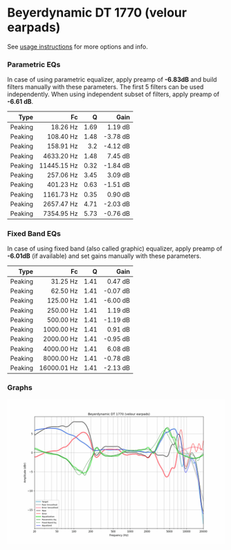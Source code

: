 # Beyerdynamic DT 1770 (velour earpads)
See [usage instructions](https://github.com/jaakkopasanen/AutoEq#usage) for more options and info.

### Parametric EQs
In case of using parametric equalizer, apply preamp of **-6.83dB** and build filters manually
with these parameters. The first 5 filters can be used independently.
When using independent subset of filters, apply preamp of **-6.61 dB**.

| Type    | Fc          |    Q | Gain     |
|--------:|------------:|-----:|---------:|
| Peaking | 18.26 Hz    | 1.69 | 1.19 dB  |
| Peaking | 108.40 Hz   | 1.48 | -3.78 dB |
| Peaking | 158.91 Hz   | 3.2  | -4.12 dB |
| Peaking | 4633.20 Hz  | 1.48 | 7.45 dB  |
| Peaking | 11445.15 Hz | 0.32 | -1.84 dB |
| Peaking | 257.06 Hz   | 3.45 | 3.09 dB  |
| Peaking | 401.23 Hz   | 0.63 | -1.51 dB |
| Peaking | 1161.73 Hz  | 0.35 | 0.90 dB  |
| Peaking | 2657.47 Hz  | 4.71 | -2.03 dB |
| Peaking | 7354.95 Hz  | 5.73 | -0.76 dB |

### Fixed Band EQs
In case of using fixed band (also called graphic) equalizer, apply preamp of **-6.01dB**
(if available) and set gains manually with these parameters.

| Type    | Fc          |    Q | Gain     |
|--------:|------------:|-----:|---------:|
| Peaking | 31.25 Hz    | 1.41 | 0.47 dB  |
| Peaking | 62.50 Hz    | 1.41 | -0.07 dB |
| Peaking | 125.00 Hz   | 1.41 | -6.00 dB |
| Peaking | 250.00 Hz   | 1.41 | 1.19 dB  |
| Peaking | 500.00 Hz   | 1.41 | -1.19 dB |
| Peaking | 1000.00 Hz  | 1.41 | 0.91 dB  |
| Peaking | 2000.00 Hz  | 1.41 | -0.95 dB |
| Peaking | 4000.00 Hz  | 1.41 | 6.08 dB  |
| Peaking | 8000.00 Hz  | 1.41 | -0.78 dB |
| Peaking | 16000.01 Hz | 1.41 | -2.13 dB |

### Graphs
![](./Beyerdynamic%20DT%201770%20(velour%20earpads).png)